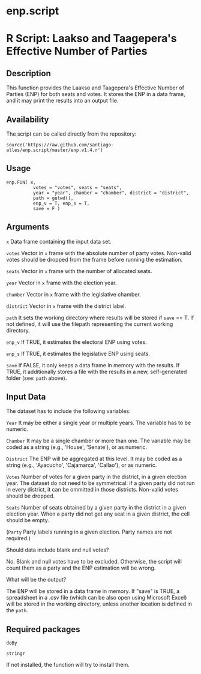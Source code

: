 # enp.script
R Script: Laakso and Taagepera's Effective Number of Parties
=====================================

Description
------------------
This function provides the Laakso and Taagepera's Effective Number of Parties (ENP) for both seats and votes. It stores the ENP in a data frame, and it may print the results into an output file.

Availability
------------------
The script can be called directly from the repository:
<pre><code>source('https://raw.github.com/santiago-alles/enp.script/master/enp.v1.4.r')</code></pre>

Usage
------------------

<pre><code>enp.FUN( x,
          votes = "votes", seats = "seats",
          year = "year", chamber = "chamber", district = "district",
          path = getwd(),
          enp_v = T, enp_s = T,
          save = F )</code></pre>

Arguments
------------------

<code>x</code> Data frame containing the input data set.

<code>votes</code> Vector in <code>x</code> frame with the absolute number of party votes. Non-valid votes should be dropped from the frame before running the estimation.

<code>seats</code> Vector in <code>x</code> frame with the number of allocated seats.

<code>year</code> Vector in <code>x</code> frame with the election year.

<code>chamber</code> Vector in <code>x</code> frame with the legislative chamber.

<code>district</code> Vector in <code>x</code> frame with the district label.

<code>path</code> It sets the working directory where results will be stored if <code>save</code> == T. If not defined, it will use the filepath representing the current working directory.

<code>enp_v</code> If TRUE, it estimates the electoral ENP using votes.

<code>enp_s</code> If TRUE, it estimates the legislative ENP using seats.

<code>save</code> If FALSE, it only keeps a data frame in memory with the results. If TRUE, it additionally stores a file with the results in a new, self-generated folder (see: <code>path</code> above).

Input Data
------------------

The dataset has to include the following variables:

<code>Year</code> It may be either a single year or multiple years. The variable has to be numeric.

<code>Chamber</code> It may be a single chamber or more than one. The variable may be coded as a string (e.g., 'House', 'Senate'), or as numeric.

<code>District</code> The ENP will be aggregated at this level. It may be coded as a string (e.g., 'Ayacucho', 'Cajamarca', 'Callao'), or as numeric.

<code>Votes</code> Number of votes for a given party in the district, in a given election year. The dataset do not need to be symmetrical: if a given party did not run in every district, it can be ommitted in those districts. Non-valid votes should be dropped.

<code>Seats</code> Number of seats obtained by a given party in the district in a given election year. When a party did not get any seat in a given district, the cell should be empty.

(<code>Party</code> Party labels running in a given election. Party names are not required.)

Should data include blank and null votes?

No. Blank and null votes have to be excluded. Otherwise, the script will count them as a party and the ENP estimation will be wrong.

What will be the output?

The ENP will be stored in a data frame in memory. If "save" is TRUE, a spreadsheet in a .csv file (which can be also open using Microsoft Excel) will be stored in the working directory, unless another location is defined in the <code>path</code>.

Required packages 
------------------

<pre><code>doBy</pre></code>
<pre><code>stringr</pre></code>

If not installed, the function will try to install them.
